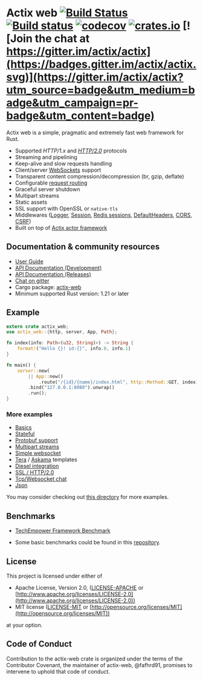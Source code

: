 # Actix web [![Build Status](https://travis-ci.org/actix/actix-web.svg?branch=master)](https://travis-ci.org/actix/actix-web) [![Build status](https://ci.appveyor.com/api/projects/status/kkdb4yce7qhm5w85/branch/master?svg=true)](https://ci.appveyor.com/project/fafhrd91/actix-web-hdy9d/branch/master) [![codecov](https://codecov.io/gh/actix/actix-web/branch/master/graph/badge.svg)](https://codecov.io/gh/actix/actix-web) [![crates.io](https://meritbadge.herokuapp.com/actix-web)](https://crates.io/crates/actix-web) [![Join the chat at https://gitter.im/actix/actix](https://badges.gitter.im/actix/actix.svg)](https://gitter.im/actix/actix?utm_source=badge&utm_medium=badge&utm_campaign=pr-badge&utm_content=badge)

Actix web is a simple, pragmatic and extremely fast web framework for Rust.

* Supported *HTTP/1.x* and [*HTTP/2.0*](https://actix.rs/book/actix-web/sec-12-http2.html) protocols
* Streaming and pipelining
* Keep-alive and slow requests handling
* Client/server [WebSockets](https://actix.rs/book/actix-web/sec-11-websockets.html) support
* Transparent content compression/decompression (br, gzip, deflate)
* Configurable [request routing](https://actix.rs/book/actix-web/sec-6-url-dispatch.html)
* Graceful server shutdown
* Multipart streams
* Static assets
* SSL support with OpenSSL or `native-tls`
* Middlewares ([Logger](https://actix.rs/book/actix-web/sec-9-middlewares.html#logging),
  [Session](https://actix.rs/book/actix-web/sec-9-middlewares.html#user-sessions),
  [Redis sessions](https://github.com/actix/actix-redis),
  [DefaultHeaders](https://actix.rs/book/actix-web/sec-9-middlewares.html#default-headers),
  [CORS](https://actix.rs/actix-web/actix_web/middleware/cors/index.html),
  [CSRF](https://actix.rs/actix-web/actix_web/middleware/csrf/index.html))
* Built on top of [Actix actor framework](https://github.com/actix/actix)

## Documentation & community resources

* [User Guide](https://actix.rs/book/actix-web/)
* [API Documentation (Development)](https://actix.rs/actix-web/actix_web/)
* [API Documentation (Releases)](https://docs.rs/actix-web/)
* [Chat on gitter](https://gitter.im/actix/actix)
* Cargo package: [actix-web](https://crates.io/crates/actix-web)
* Minimum supported Rust version: 1.21 or later

## Example

```rust
extern crate actix_web;
use actix_web::{http, server, App, Path};

fn index(info: Path<(u32, String)>) -> String {
    format!("Hello {}! id:{}", info.0, info.1)
}

fn main() {
    server::new(
        || App::new()
            .route("/{id}/{name}/index.html", http::Method::GET, index))
        .bind("127.0.0.1:8080").unwrap()
        .run();
}
```

### More examples

* [Basics](https://github.com/actix/examples/tree/master/basics/)
* [Stateful](https://github.com/actix/examples/tree/master/state/)
* [Protobuf support](https://github.com/actix/examples/tree/master/protobuf/)
* [Multipart streams](https://github.com/actix/examples/tree/master/multipart/)
* [Simple websocket](https://github.com/actix/examples/tree/master/websocket/)
* [Tera](https://github.com/actix/examples/tree/master/template_tera/) / 
  [Askama](https://github.com/actix/examples/tree/master/template_askama/) templates
* [Diesel integration](https://github.com/actix/examples/tree/master/diesel/)
* [SSL / HTTP/2.0](https://github.com/actix/examples/tree/master/tls/)
* [Tcp/Websocket chat](https://github.com/actix/examples/tree/master/websocket-chat/)
* [Json](https://github.com/actix/examples/tree/master/json/)

You may consider checking out
[this directory](https://github.com/actix/examples/tree/master/) for more examples.

## Benchmarks

* [TechEmpower Framework Benchmark](https://www.techempower.com/benchmarks/#section=data-r15&hw=ph&test=plaintext)

* Some basic benchmarks could be found in this [repository](https://github.com/fafhrd91/benchmarks).

## License

This project is licensed under either of

* Apache License, Version 2.0, ([LICENSE-APACHE](LICENSE-APACHE) or [http://www.apache.org/licenses/LICENSE-2.0](http://www.apache.org/licenses/LICENSE-2.0))
* MIT license ([LICENSE-MIT](LICENSE-MIT) or [http://opensource.org/licenses/MIT](http://opensource.org/licenses/MIT))

at your option.

## Code of Conduct

Contribution to the actix-web crate is organized under the terms of the
Contributor Covenant, the maintainer of actix-web, @fafhrd91, promises to
intervene to uphold that code of conduct.
